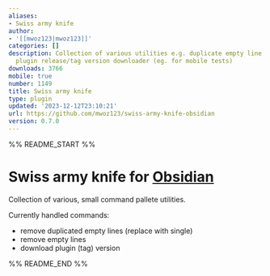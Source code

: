 ```yaml
---
aliases:
- Swiss army knife
author:
- '[[mwoz123|mwoz123]]'
categories: []
description: Collection of various utilities e.g. duplicate empty line remover, Obsidian
  plugin release/tag version downloader (eg. for mobile tests)
downloads: 3766
mobile: true
number: 1149
title: Swiss army knife
type: plugin
updated: '2023-12-12T23:10:21'
url: https://github.com/mwoz123/swiss-army-knife-obsidian
version: 0.7.0
---
```


%% README_START %%

# Swiss army knife for [Obsidian](https://obsidian.md)

Collection of various, small command pallete utilities.

Currently handled commands:
- remove duplicated empty lines (replace with single)
- remove empty lines
- download plugin (tag) version



%% README_END %%